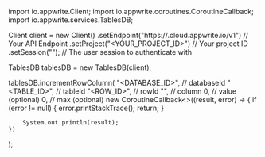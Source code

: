 import io.appwrite.Client;
import io.appwrite.coroutines.CoroutineCallback;
import io.appwrite.services.TablesDB;

Client client = new Client()
    .setEndpoint("https://<REGION>.cloud.appwrite.io/v1") // Your API Endpoint
    .setProject("<YOUR_PROJECT_ID>") // Your project ID
    .setSession(""); // The user session to authenticate with

TablesDB tablesDB = new TablesDB(client);

tablesDB.incrementRowColumn(
    "<DATABASE_ID>", // databaseId
    "<TABLE_ID>", // tableId
    "<ROW_ID>", // rowId
    "", // column
    0, // value (optional)
    0, // max (optional)
    new CoroutineCallback<>((result, error) -> {
        if (error != null) {
            error.printStackTrace();
            return;
        }

        System.out.println(result);
    })
);

